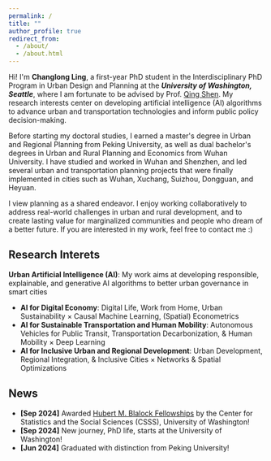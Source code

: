 ```yaml
---
permalink: /
title: ""
author_profile: true
redirect_from: 
  - /about/
  - /about.html
---
```


Hi! I'm **Changlong Ling**, a first-year PhD student in the Interdisciplinary PhD Program in Urban Design and Planning at the **_University of Washington, Seattle_**, where I am fortunate to be advised by Prof. [Qing Shen](https://urbdp.be.uw.edu/people/qing-shen/). My research interests center on developing artificial intelligence (AI) algorithms to advance urban and transportation technologies and inform public policy decision-making.

Before starting my doctoral studies, I earned a master's degree in Urban and Regional Planning from Peking University, as well as dual bachelor's degrees in Urban and Rural Planning and Economics from Wuhan University. I have studied and worked in Wuhan and Shenzhen, and led several urban and transportation planning projects that were finally implemented in cities such as Wuhan, Xuchang, Suizhou, Dongguan, and Heyuan.

I view planning as a shared endeavor. I enjoy working collaboratively to address real-world challenges in urban and rural development, and to create lasting value for marginalized communities and people who dream of a better future. If you are interested in my work, feel free to contact me :)

Research Interets
-----
**Urban Artificial Intelligence (AI)**: My work aims at developing responsible, explainable, and generative AI algorithms to better urban governance in smart cities
- **AI for Digital Economy**: Digital Life, Work from Home, Urban Sustainability × Causal Machine Learning, (Spatial) Econometrics
- **AI for Sustainable Transportation and Human Mobility**: Autonomous Vehicles for Public Transit, Transportation Decarbonization, & Human Mobility × Deep Learning
- **AI for Inclusive Urban and Regional Development**: Urban Development, Regional Integration, & Inclusive Cities × Networks & Spatial Optimizations

News
-----
- **[Sep 2024]** Awarded [Hubert M. Blalock Fellowships](https://csss.uw.edu/about/blalock-fellowship) by the Center for Statistics and the Social Sciences (CSSS), University of Washington!
- **[Sep 2024]** New journey, PhD life, starts at the University of Washington!
- **[Jun 2024]** Graduated with distinction from Peking University!
